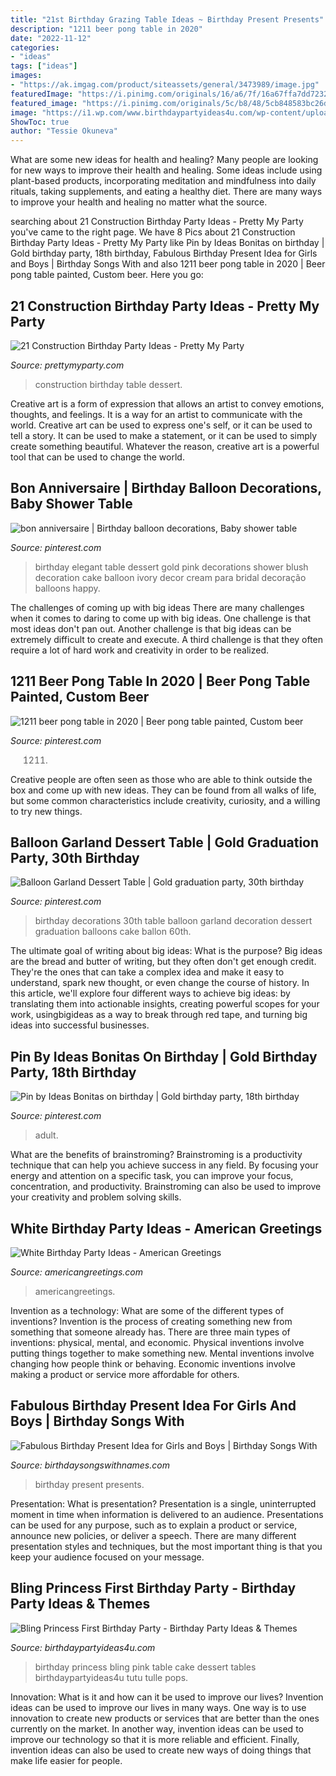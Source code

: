 ```yaml
---
title: "21st Birthday Grazing Table Ideas ~ Birthday Present Presents"
description: "1211 beer pong table in 2020"
date: "2022-11-12"
categories:
- "ideas"
tags: ["ideas"]
images:
- "https://ak.imgag.com/product/siteassets/general/3473989/image.jpg"
featuredImage: "https://i.pinimg.com/originals/16/a6/7f/16a67ffa7dd7232ac34d523628324550.jpg"
featured_image: "https://i.pinimg.com/originals/5c/b8/48/5cb848583bc26d060c7fc93d51365986.jpg"
image: "https://i1.wp.com/www.birthdaypartyideas4u.com/wp-content/uploads/2014/11/Bling-Princess-First-Birthday-Party-dessert-table-pink.jpg"
ShowToc: true
author: "Tessie Okuneva"
---
```



What are some new ideas for health and healing?
Many people are looking for new ways to improve their health and healing. Some ideas include using plant-based products, incorporating meditation and mindfulness into daily rituals, taking supplements, and eating a healthy diet. There are many ways to improve your health and healing no matter what the source.

	

		
searching about 21 Construction Birthday Party Ideas - Pretty My Party you've came to the right page. We have 8 Pics about 21 Construction Birthday Party Ideas - Pretty My Party like Pin by Ideas Bonitas on birthday | Gold birthday party, 18th birthday, Fabulous Birthday Present Idea for Girls and Boys | Birthday Songs With and also 1211 beer pong table in 2020 | Beer pong table painted, Custom beer. Here you go:
		
    
## 21 Construction Birthday Party Ideas - Pretty My Party

<img loading=lazy src="https://www.prettymyparty.com/wp-content/uploads/2017/07/construction-party-ideas-dessert-table.jpg" onerror="this.onerror=null;this.src='https://tse1.mm.bing.net/th?id=OIP.FNiygM3jkBkMzPpRjGd0IgHaJ4&amp;pid=15.1';" alt="21 Construction Birthday Party Ideas - Pretty My Party">

_Source: prettymyparty.com_

>construction birthday table dessert. 

	

Creative art is a form of expression that allows an artist to convey emotions, thoughts, and feelings. It is a way for an artist to communicate with the world. Creative art can be used to express one's self, or it can be used to tell a story. It can be used to make a statement, or it can be used to simply create something beautiful. Whatever the reason, creative art is a powerful tool that can be used to change the world.

    
## Bon Anniversaire | Birthday Balloon Decorations, Baby Shower Table

<img loading=lazy src="https://i.pinimg.com/originals/16/a6/7f/16a67ffa7dd7232ac34d523628324550.jpg" onerror="this.onerror=null;this.src='https://tse4.mm.bing.net/th?id=OIP.BOMUe43ln_oMdjb75ksDdQHaLH&amp;pid=15.1';" alt="bon anniversaire | Birthday balloon decorations, Baby shower table">

_Source: pinterest.com_

>birthday elegant table dessert gold pink decorations shower blush decoration cake balloon ivory decor cream para bridal decoração balloons happy. 

	

The challenges of coming up with big ideas
There are many challenges when it comes to daring to come up with big ideas. One challenge is that most ideas don't pan out. Another challenge is that big ideas can be extremely difficult to create and execute. A third challenge is that they often require a lot of hard work and creativity in order to be realized.

    
## 1211 Beer Pong Table In 2020 | Beer Pong Table Painted, Custom Beer

<img loading=lazy src="https://i.pinimg.com/736x/32/eb/57/32eb5721994fa93cb8df08b00049ae52.jpg" onerror="this.onerror=null;this.src='https://tse2.mm.bing.net/th?id=OIP.mPAjU92AvAuQbMUC3-xmYQHaJ3&amp;pid=15.1';" alt="1211 beer pong table in 2020 | Beer pong table painted, Custom beer">

_Source: pinterest.com_

>1211. 

	

Creative people are often seen as those who are able to think outside the box and come up with new ideas. They can be found from all walks of life, but some common characteristics include creativity, curiosity, and a willing to try new things.

    
## Balloon Garland Dessert Table | Gold Graduation Party, 30th Birthday

<img loading=lazy src="https://i.pinimg.com/736x/f9/44/51/f94451922494393bd05109e70797d19b.jpg" onerror="this.onerror=null;this.src='https://tse4.mm.bing.net/th?id=OIP.gcxc12V1IH5Ogud6Mu9FuQHaJ3&amp;pid=15.1';" alt="Balloon Garland Dessert Table | Gold graduation party, 30th birthday">

_Source: pinterest.com_

>birthday decorations 30th table balloon garland decoration dessert graduation balloons cake ballon 60th. 

	

The ultimate goal of writing about big ideas: What is the purpose?
Big ideas are the bread and butter of writing, but they often don't get enough credit. They're the ones that can take a complex idea and make it easy to understand, spark new thought, or even change the course of history. In this article, we'll explore four different ways to achieve big ideas: by translating them into actionable insights, creating powerful scopes for your work, usingbigideas as a way to break through red tape, and turning big ideas into successful businesses.

    
## Pin By Ideas Bonitas On Birthday | Gold Birthday Party, 18th Birthday

<img loading=lazy src="https://i.pinimg.com/originals/5c/b8/48/5cb848583bc26d060c7fc93d51365986.jpg" onerror="this.onerror=null;this.src='https://tse1.mm.bing.net/th?id=OIP.kC9rEmSQNfFXR45HBOygGAHaKI&amp;pid=15.1';" alt="Pin by Ideas Bonitas on birthday | Gold birthday party, 18th birthday">

_Source: pinterest.com_

>adult. 

	

What are the benefits of brainstroming?
Brainstroming is a productivity technique that can help you achieve success in any field. By focusing your energy and attention on a specific task, you can improve your focus, concentration, and productivity. Brainstroming can also be used to improve your creativity and problem solving skills.

    
## White Birthday Party Ideas - American Greetings

<img loading=lazy src="https://ak.imgag.com/product/siteassets/general/3473989/image.jpg" onerror="this.onerror=null;this.src='https://tse3.mm.bing.net/th?id=OIP.5HrJGsiOYhrb83eJS90QowHaE8&amp;pid=15.1';" alt="White Birthday Party Ideas - American Greetings">

_Source: americangreetings.com_

>americangreetings. 

	

Invention as a technology: What are some of the different types of inventions?
Invention is the process of creating something new from something that someone already has. There are three main types of inventions: physical, mental, and economic. Physical inventions involve putting things together to make something new. Mental inventions involve changing how people think or behaving. Economic inventions involve making a product or service more affordable for others.

    
## Fabulous Birthday Present Idea For Girls And Boys | Birthday Songs With

<img loading=lazy src="https://birthdaysongswithnames.com/wp-content/uploads/2014/03/Birthday-Presents-box.jpg" onerror="this.onerror=null;this.src='https://tse3.mm.bing.net/th?id=OIP.Iw8htg9IPZaaJIcyR2zR8gHaE8&amp;pid=15.1';" alt="Fabulous Birthday Present Idea for Girls and Boys | Birthday Songs With">

_Source: birthdaysongswithnames.com_

>birthday present presents. 

	

Presentation: What is presentation?
Presentation is a single, uninterrupted moment in time when information is delivered to an audience. Presentations can be used for any purpose, such as to explain a product or service, announce new policies, or deliver a speech. There are many different presentation styles and techniques, but the most important thing is that you keep your audience focused on your message.

    
## Bling Princess First Birthday Party - Birthday Party Ideas &amp; Themes

<img loading=lazy src="https://i1.wp.com/www.birthdaypartyideas4u.com/wp-content/uploads/2014/11/Bling-Princess-First-Birthday-Party-dessert-table-pink.jpg" onerror="this.onerror=null;this.src='https://tse2.mm.bing.net/th?id=OIP.orELOSluU6ZHuQza-tj-mgHaFC&amp;pid=15.1';" alt="Bling Princess First Birthday Party - Birthday Party Ideas &amp; Themes">

_Source: birthdaypartyideas4u.com_

>birthday princess bling pink table cake dessert tables birthdaypartyideas4u tutu tulle pops. 

	

Innovation: What is it and how can it be used to improve our lives?
Invention ideas can be used to improve our lives in many ways. One way is to use innovation to create new products or services that are better than the ones currently on the market. In another way, invention ideas can be used to improve our technology so that it is more reliable and efficient. Finally, invention ideas can also be used to create new ways of doing things that make life easier for people.

